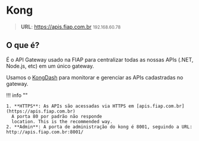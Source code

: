 # Kong

> **URL**: https://apis.fiap.com.br
> <small> 192.168.60.78 </small>

## O que é?

É o API Gateway usado na FIAP para centralizar todas as nossas APIs (.NET, Node.js, etc) em um único gateway.

Usamos o [KongDash](https://ajaysreedhar.github.io/kongdash) para monitorar e gerenciar as APIs cadastradas no gateway.


!!! info ""

    1. **HTTPS**: As APIs são acessadas via HTTPS em [apis.fiap.com.br](https://apis.fiap.com.br)
      A porta 80 por padrão não responde
      location. This is the recommended way.
    2. **Admin**: A porta de administração do kong é 8001, seguindo a URL: http://apis.fiap.com.br:8001/